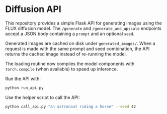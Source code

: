 # Diffusion API

This repository provides a simple Flask API for generating images using the FLUX diffusion model. The `/generate` and `/generate_and_upscale` endpoints accept a JSON body containing a `prompt` and an optional `seed`.

Generated images are cached on disk under `generated_images/`. When a request is made with the same prompt and seed combination, the API returns the cached image instead of re-running the model.

The loading routine now compiles the model components with `torch.compile` (when available) to speed up inference.

Run the API with:

```bash
python run_api.py
```

Use the helper script to call the API:

```bash
python call_api.py "an astronaut riding a horse" --seed 42
```
